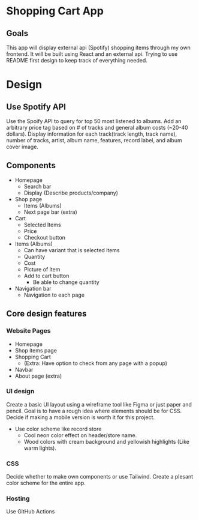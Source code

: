 # Shopping Cart App

## Goals
This app will display external api (Spotify) shopping items through my own frontend. 
It will be built using React and an external api. Trying to use README first design to
keep track of everything needed.

# Design
## Use Spotify API
Use the Spoify API to query for top 50 most listened to albums.
Add an arbitrary price tag based on # of tracks and general album costs (~20-40 dollars).
Display information for each track(track length, track name), number of tracks, artist, album name, 
features, record label, and album cover image.

## Components
* Homepage
    - Search bar
    - Display (Describe products/company)
* Shop page
    - Items (Albums)
    - Next page bar (extra)    
* Cart
    - Selected Items
    - Price
    - Checkout button
* Items (Albums)
    - Can have variant that is selected items
    - Quantity
    - Cost
    - Picture of item
    - Add to cart button
        * Be able to change quantity
* Navigation bar
    - Navigation to each page

## Core design features
### Website Pages
* Homepage
* Shop items page
* Shopping Cart
    * (Extra: Have option to check from any page with a popup)
* Navbar
* About page (extra)

### UI design
Create a basic UI layout using a wireframe tool like Figma or just paper and pencil.
Goal is to have a rough idea where elements should be for CSS. Decide if making 
a mobile version is worth it for this project.
* Use color scheme like record store
    * Cool neon color effect on header/store name.
    * Wood colors with cream background and yellowish highlights (Like warm lights).

### CSS
Decide whether to make own components or use Tailwind.
Create a plesant color scheme for the entire app.

### Hosting
Use GitHub Actions
